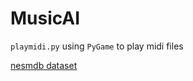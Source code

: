# MusicAI

`playmidi.py` using `PyGame` to play midi files

[nesmdb dataset](https://github.com/chrisdonahue/nesmdb)
